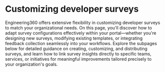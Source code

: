 # Customizing developer surveys

Engineering360 offers extensive flexibility in customizing developer surveys to match your organizational needs. On this page, you'll discover how to adapt survey configurations effectively within your portal—whether you're designing new surveys, modifying existing templates, or integrating feedback collection seamlessly into your workflows. Explore the subpages below for detailed guidance on creating, customizing, and distributing surveys, and learn how to link survey insights directly to specific teams, services, or initiatives for meaningful improvements tailored precisely to your organization's goals.
